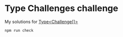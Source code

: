 # Type Challenges challenge

My solutions for [Type<Challenge[]>](https://github.com/type-challenges/type-challenges)


```shell
npm run check
```
